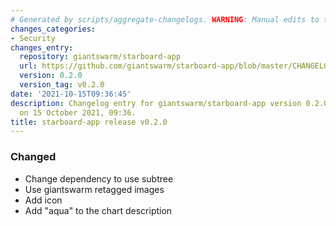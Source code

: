 ```yaml
---
# Generated by scripts/aggregate-changelogs. WARNING: Manual edits to this files will be overwritten.
changes_categories:
- Security
changes_entry:
  repository: giantswarm/starboard-app
  url: https://github.com/giantswarm/starboard-app/blob/master/CHANGELOG.md#020---2021-10-15
  version: 0.2.0
  version_tag: v0.2.0
date: '2021-10-15T09:36:45'
description: Changelog entry for giantswarm/starboard-app version 0.2.0, published
  on 15 October 2021, 09:36.
title: starboard-app release v0.2.0
---
```


### Changed
- Change dependency to use subtree
- Use giantswarm retagged images
- Add icon
- Add "aqua" to the chart description
